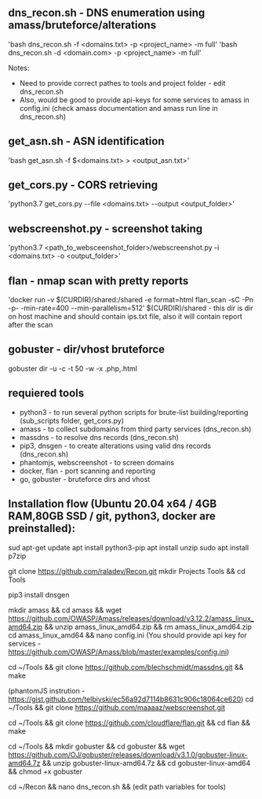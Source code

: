 ## dns_recon.sh - DNS enumeration using amass/bruteforce/alterations
'bash dns_recon.sh -f <domains.txt> -p <project_name> -m full'
'bash dns_recon.sh -d <domain.com> -p <project_name> -m full'

Notes:
- Need to provide correct pathes to tools and project folder - edit dns_recon.sh 
- Also, would be good to provide api-keys for some services to amass in config.ini (check amass documentation and amass run line in dns_recon.sh)

## get_asn.sh - ASN identification 
'bash get_asn.sh -f $<domains.txt> > <output_asn.txt>'

## get_cors.py - CORS retrieving
'python3.7 get_cors.py --file <domains.txt> --output <output_folder>'

## webscreenshot.py - screenshot taking
'python3.7 <path_to_websceenshot_folder>/webscreenshot.py -i <domains.txt> -o <output_folder>'

## flan - nmap scan with pretty reports
'docker run -v $(CURDIR)/shared:/shared -e format=html flan_scan -sC -Pn -p- -min-rate=400 --min-parallelism=512'
$(CURDIR)/shared - this dir is dir on host machine and should contain ips.txt file, also it will contain report after the scan

## gobuster - dir/vhost bruteforce
gobuster dir -u <host> -c <cookies> -t 50 -w <dictionary> -x .php,.html


## requiered tools
- python3 - to run several python scripts for brute-list building/reporting (sub_scripts folder, get_cors.py)  
- amass - to collect subdomains from third party services (dns_recon.sh)
- massdns - to resolve dns records (dns_recon.sh)
- pip3, dnsgen - to create alterations using valid dns records (dns_recon.sh) 
- phantomjs, webscreenshot - to screen domains
- docker, flan - port scanning and reporting
- go, gobuster - bruteforce dirs and vhost

## Installation flow (Ubuntu 20.04 x64 / 4GB RAM,80GB SSD / git, python3, docker are preinstalled):
sud apt-get update
apt install python3-pip
apt install unzip
sudo apt install p7zip


git clone https://github.com/raladev/Recon.git
mkdir Projects Tools && cd Tools

pip3 install dnsgen

mkdir amass && cd amass && wget https://github.com/OWASP/Amass/releases/download/v3.12.2/amass_linux_amd64.zip && unzip amass_linux_amd64.zip && rm amass_linux_amd64.zip
cd amass_linux_amd64 && nano config.ini (You should provide api key for services - https://github.com/OWASP/Amass/blob/master/examples/config.ini)

cd ~/Tools && git clone https://github.com/blechschmidt/massdns.git && make

(phantomJS instrution - https://gist.github.com/telbiyski/ec56a92d7114b8631c906c18064ce620)
cd ~/Tools && git clone https://github.com/maaaaz/webscreenshot.git

cd ~/Tools && git clone https://github.com/cloudflare/flan.git && cd flan && make

cd ~/Tools && mkdir gobuster && cd gobuster && wget https://github.com/OJ/gobuster/releases/download/v3.1.0/gobuster-linux-amd64.7z && unzip gobuster-linux-amd64.7z && cd gobuster-linux-amd64 && chmod +x gobuster


cd ~/Recon && nano dns_recon.sh && (edit path variables for tools)
